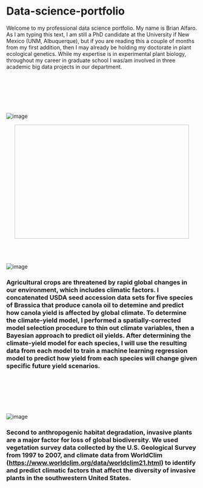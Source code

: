 # Data-science-portfolio

Welcome to my professional data science portfolio. My name is Brian Alfaro. As I am typing this text, I am still a PhD candidate at the University if New Mexico (UNM, Albuquerque), but if you are reading this a couple of months from my first addition, then I may already be holding my doctorate in plant ecological genetics. While my expertise is in experimental plant biology, throughout my career in graduate school I was/am involved in three academic big data projects in our department. <br />

<br />
<br />
<br />
<br />
<br />


![image](https://user-images.githubusercontent.com/70289096/91775709-f115eb00-eba8-11ea-91b3-debc6a8b1eaa.png)
<p align="center">
  <img width="460" height="300"
### The first project examined how the association of oceanic environments and animal physiology interact to shape global patterns of biodiversity in our oceans. For this project, I mined and cleaned the data and was in charge of geographic information system (GIS) analysis that used more than 1 million data points. [https://science.sciencemag.org/content/363/6425/eaat4220](url)
<br />
<br />
<br />
<br />
<br />

![image](https://user-images.githubusercontent.com/70289096/91760155-14806c00-eb90-11ea-8b04-f7d0e000de45.png)
### Agricultural crops are threatened by rapid global changes in our environment, which includes climatic factors. I concatenated USDA seed accession data sets for five species of Brassica that produce canola oil to detemine and predict how canola yield is affected by global climate. To determine the climate-yield model, I performed a spatially-corrected model selection procedure to thin out climate variables, then a Bayesian approach to predict oil yields. After determining the climate-yield model for each species, I will use the resulting data from each model to train a  machine learning regression model to predict how yield from each species will change given specific future yield scenarios. 
<br />
<br />
<br />
<br />
<br />

![image](https://user-images.githubusercontent.com/70289096/91772538-46023300-eba2-11ea-95ac-efdb8df1bd19.png)
### Second to anthropogenic habitat degradation, invasive plants are a major factor for loss of global biodiversity. We used vegetation survey data collected by the U.S. Geological Survey from 1997 to 2007, and climate data from WorldClim (https://www.worldclim.org/data/worldclim21.html) to identify and predict climatic factors that affect the diversity of invasive plants in the southwestern United States. 



